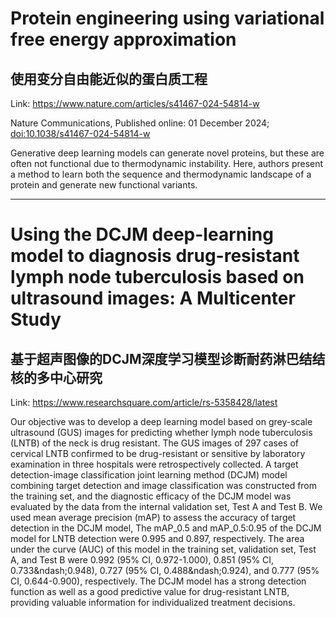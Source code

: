 # Protein engineering using variational free energy approximation

## 使用变分自由能近似的蛋白质工程

Link: https://www.nature.com/articles/s41467-024-54814-w

<p>Nature Communications, Published online: 01 December 2024; <a href="https://www.nature.com/articles/s41467-024-54814-w">doi:10.1038/s41467-024-54814-w</a></p>Generative deep learning models can generate novel proteins, but these are often not functional due to thermodynamic instability. Here, authors present a method to learn both the sequence and thermodynamic landscape of a protein and generate new functional variants.


---
# Using the DCJM deep-learning model to diagnosis drug-resistant lymph node tuberculosis based on ultrasound images: A Multicenter Study

## 基于超声图像的DCJM深度学习模型诊断耐药淋巴结结核的多中心研究

Link: https://www.researchsquare.com/article/rs-5358428/latest

Our objective was to develop a deep learning model based on grey-scale ultrasound (GUS) images for predicting whether lymph node tuberculosis (LNTB) of the neck is drug resistant. The GUS images of 297 cases of cervical LNTB confirmed to be drug-resistant or sensitive by laboratory examination in three hospitals were retrospectively collected. A target detection-image classification joint learning method (DCJM) model combining target detection and image classification was constructed from the training set, and the diagnostic efficacy of the DCJM model was evaluated by the data from the internal validation set, Test A and Test B. We used mean average precision (mAP) to assess the accuracy of target detection in the DCJM model, The mAP_0.5 and mAP_0.5:0.95 of the DCJM model for LNTB detection were 0.995 and 0.897, respectively. The area under the curve (AUC) of this model in the training set, validation set, Test A, and Test B were 0.992 (95% CI, 0.972-1.000), 0.851 (95% CI, 0.733&amp;ndash;0.948), 0.727 (95% CI, 0.488&amp;ndash;0.924), and 0.777 (95% CI, 0.644-0.900), respectively. The DCJM model has a strong detection function as well as a good predictive value for drug-resistant LNTB, providing valuable information for individualized treatment decisions.

